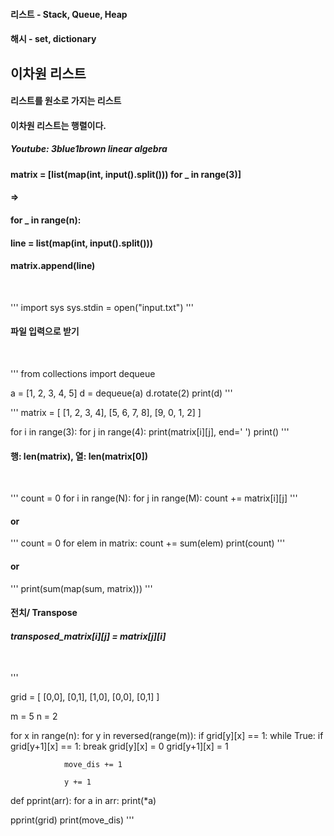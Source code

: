 #### 리스트 - Stack, Queue, Heap
#### 해시 - set, dictionary

## 이차원 리스트 
#### 리스트를 원소로 가지는 리스트
#### 이차원 리스트는 행렬이다. 
##### Youtube: *3blue1brown linear algebra*
#### matrix = [list(map(int, input().split())) for _ in range(3)]
#### =>
#### for _ in range(n):
####    line = list(map(int, input().split()))
####    matrix.append(line)
<br/>

'''
import sys
sys.stdin = open("input.txt")
'''
#### 파일 입력으로 받기 
<br/>

'''
from collections import dequeue

a = [1, 2, 3, 4, 5]
d = dequeue(a)
d.rotate(2)
print(d)
'''
<br/>

'''
matrix = [
    [1, 2, 3, 4],
    [5, 6, 7, 8],
    [9, 0, 1, 2]
]

for i in range(3):
    for j in range(4):
        print(matrix[i][j], end=' ')
    print()
'''
#### 행: len(matrix), 열: len(matrix[0])
<br/>

'''
count = 0
for i in range(N):
    for j in range(M):
        count += matrix[i][j]
'''
#### or 
'''
count = 0
for elem in matrix:
    count += sum(elem)
print(count)
'''
#### or 
'''
print(sum(map(sum, matrix)))
'''
<br/>

#### 전치/ Transpose
#### *transposed_matrix[i][j] = matrix[j][i]*
<br/>

'''

grid = [
    [0,0],
    [0,1],
    [1,0],
    [0,0],
    [0,1]
]

m = 5
n = 2

for x in range(n):
    for y in reversed(range(m)):
        if grid[y][x] == 1:
            while True:
                if grid[y+1][x] == 1:
                    break
                grid[y][x] = 0
                grid[y+1][x] = 1

                move_dis += 1

                y += 1 

def pprint(arr):
    for a in arr:
        print(*a)

pprint(grid)
print(move_dis)
'''
                


